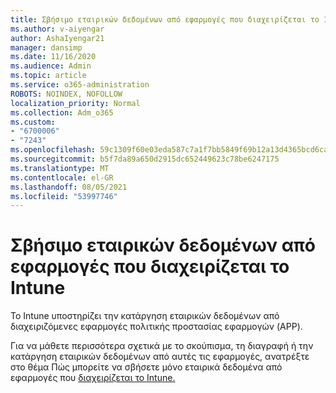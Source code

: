 ```yaml
---
title: Σβήσιμο εταιρικών δεδομένων από εφαρμογές που διαχειρίζεται το Intune
ms.author: v-aiyengar
author: AshaIyengar21
manager: dansimp
ms.date: 11/16/2020
ms.audience: Admin
ms.topic: article
ms.service: o365-administration
ROBOTS: NOINDEX, NOFOLLOW
localization_priority: Normal
ms.collection: Adm_o365
ms.custom:
- "6700006"
- "7243"
ms.openlocfilehash: 59c1309f60e03eda587c7a1f7bb5849f69b12a13d4365bcd6ca4e862d0e53e2e
ms.sourcegitcommit: b5f7da89a650d2915dc652449623c78be6247175
ms.translationtype: MT
ms.contentlocale: el-GR
ms.lasthandoff: 08/05/2021
ms.locfileid: "53997746"
---
```

# <a name="wipe-corporate-data-from-intune-managed-apps"></a>Σβήσιμο εταιρικών δεδομένων από εφαρμογές που διαχειρίζεται το Intune

Το Intune υποστηρίζει την κατάργηση εταιρικών δεδομένων από διαχειριζόμενες εφαρμογές πολιτικής προστασίας εφαρμογών (APP). 

Για να μάθετε περισσότερα σχετικά με το σκούπισμα, τη διαγραφή ή την κατάργηση εταιρικών δεδομένων από αυτές τις εφαρμογές, ανατρέξτε στο θέμα Πώς μπορείτε να σβήσετε μόνο εταιρικά δεδομένα από εφαρμογές που [διαχειρίζεται το Intune.](https://docs.microsoft.com/mem/intune/apps/apps-selective-wipe)
